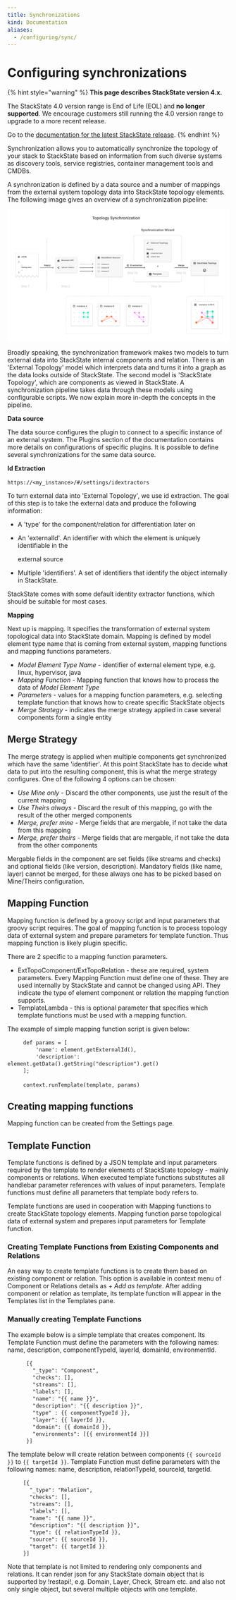 ```yaml
---
title: Synchronizations
kind: Documentation
aliases:
  - /configuring/sync/
---
```


# Configuring synchronizations


{% hint style="warning" %}
**This page describes StackState version 4.x.**

The StackState 4.0 version range is End of Life (EOL) and **no longer supported**. We encourage customers still running the 4.0 version range to upgrade to a more recent release.

Go to the [documentation for the latest StackState release](https://docs.stackstate.com/).
{% endhint %}

Synchronization allows you to automatically synchronize the topology of your stack to StackState based on information from such diverse systems as discovery tools, service registries, container management tools and CMDBs.

A synchronization is defined by a data source and a number of mappings from the external system topology data into StackState topology elements. The following image gives an overview of a synchronization pipeline:

![](../.gitbook/assets/topology_synchronization%20%281%29.png)

Broadly speaking, the synchronization framework makes two models to turn external data into StackState internal components and relation. There is an 'External Topology' model which interprets data and turns it into a graph as the data looks outside of StackState. The second model is 'StackState Topology', which are components as viewed in StackState. A synchronization pipeline takes data through these models using configurable scripts. We now explain more in-depth the concepts in the pipeline.

**Data source**

The data source configures the plugin to connect to a specific instance of an external system. The Plugins section of the documentation contains more details on configurations of specific plugins. It is possible to define several synchronizations for the same data source.

**Id Extraction**

`https://<my_instance>/#/settings/idextractors`

To turn external data into 'External Topology', we use id extraction. The goal of this step is to take the external data and produce the following information:

* A 'type' for the component/relation for differentiation later on
* An 'externalId'. An identifier with which the element is uniquely identifiable in the

  external source

* Multiple 'identifiers'. A set of identifiers that identify the object internally in StackState.

StackState comes with some default identity extractor functions, which should be suitable for most cases.

**Mapping**

Next up is mapping. It specifies the transformation of external system topological data into StackState domain. Mapping is defined by model element type name that is coming from external system, mapping functions and mapping functions parameters.

* _Model Element Type Name_ - identifier of external element type, e.g. linux, hypervisor, java
* _Mapping Function_ - Mapping function that knows how to process the data of _Model Element Type_
* _Parameters_ - values for a mapping function parameters, e.g. selecting template function that knows how to create specific StackState objects
* _Merge Strategy_ - indicates the merge strategy applied in case several components form a single entity

## Merge Strategy

The merge strategy is applied when multiple components get synchronized which have the same 'identifier'. At this point StackState has to decide what data to put into the resulting component, this is what the merge strategy configures. One of the following 4 options can be chosen:

* _Use Mine only_ - Discard the other components, use just the result of the current mapping
* _Use Theirs always_ - Discard the result of this mapping, go with the result of the other merged components
* _Merge, prefer mine_ - Merge fields that are mergable, if not take the data from this mapping
* _Merge, prefer theirs_ - Merge fields that are mergable, if not take the data from the other components

Mergable fields in the component are set fields \(like streams and checks\) and optional fields \(like version, description\). Mandatory fields \(like name, layer\) cannot be merged, for these always one has to be picked based on Mine/Theirs configuration.

## Mapping Function

Mapping function is defined by a groovy script and input parameters that groovy script requires. The goal of mapping function is to process topology data of external system and prepare parameters for template function. Thus mapping function is likely plugin specific.

There are 2 specific to a mapping function parameters.

* ExtTopoComponent/ExtTopoRelation - these are required, system parameters. Every Mapping Function must define one of these. They are used internally by StackState and cannot be changed using API. They indicate the type of element component or relation the mapping function supports.
* TemplateLambda - this is optional parameter that specifies which template functions must be used with a mapping function.

The example of simple mapping function script is given below:

```text
     def params = [
         'name': element.getExternalId(),
         'description': element.getData().getString("description").get()
     ];

     context.runTemplate(template, params)
```

## Creating mapping functions

Mapping function can be created from the Settings page.

## Template Function

Template functions is defined by a JSON template and input parameters required by the template to render elements of StackState topology - mainly components or relations. When executed template functions substitutes all handlebar parameter references with values of input parameters. Template functions must define all parameters that template body refers to.

Template functions are used in cooperation with Mapping functions to create StackState topology elements. Mapping function parse topological data of external system and prepares input parameters for Template function.

### Creating Template Functions from Existing Components and Relations

An easy way to create template functions is to create them based on existing component or relation. This option is available in context menu of Component or Relations details as _+ Add as template_. After adding component or relation as template, its template function will appear in the Templates list in the Templates pane.

### Manually creating Template Functions

The example below is a simple template that creates component. Its Template Function must define the parameters with the following names: name, description, componentTypeId, layerId, domainId, environmentId.

```text
      [{
        "_type": "Component",
        "checks": [],
        "streams": [],
        "labels": [],
        "name": "{{ name }}",
        "description": "{{ description }}",
        "type" : {{ componentTypeId }},
        "layer": {{ layerId }},
        "domain": {{ domainId }},
        "environments": [{{ environmentId }}]
      }]
```

The template below will create relation between components `{{ sourceId }}` to `{{ targetId }}`. Template Function must define parameters with the following names: name, description, relationTypeId, sourceId, targetId.

```text
     [{
       "_type": "Relation",
       "checks": [],
       "streams": [],
       "labels": [],
       "name": "{{ name }}",
       "description": "{{ description }}",
       "type": {{ relationTypeId }},
       "source": {{ sourceId }},
       "target": {{ targetId }}
     }]
```

Note that template is not limited to rendering only components and relations. It can render json for any StackState domain object that is supported by !restapi!, e.g. Domain, Layer, Check, Stream etc. and also not only single object, but several multiple objects with one template.

